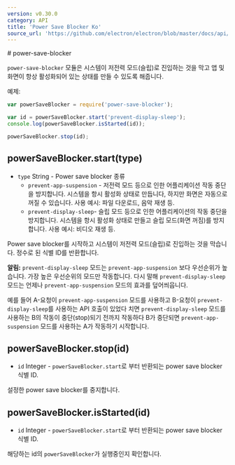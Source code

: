 ```yaml
---
version: v0.30.0
category: API
title: 'Power Save Blocker Ko'
source_url: 'https://github.com/electron/electron/blob/master/docs/api/power-save-blocker-ko.md'
---
```


﻿# power-save-blocker

`power-save-blocker` 모듈은 시스템이 저전력 모드(슬립)로 진입하는 것을 막고 앱 및 화면이 항상 활성화되어 있는 상태를 만들 수 있도록 해줍니다.

예제:

```javascript
var powerSaveBlocker = require('power-save-blocker');

var id = powerSaveBlocker.start('prevent-display-sleep');
console.log(powerSaveBlocker.isStarted(id));

powerSaveBlocker.stop(id);
```

## powerSaveBlocker.start(type)

* `type` String - Power save blocker 종류
  * `prevent-app-suspension` - 저전력 모드 등으로 인한 어플리케이션 작동 중단을 방지합니다.
    시스템을 항시 활성화 상태로 만듭니다, 하지만 화면은 자동으로 꺼질 수 있습니다.  사용 예시: 파일 다운로드, 음악 재생 등.
  * `prevent-display-sleep`- 슬립 모드 등으로 인한 어플리케이션의 작동 중단을 방지합니다.
    시스템을 항시 활성화 상태로 만들고 슬립 모드(화면 꺼짐)를 방지합니다.  사용 예시: 비디오 재생 등.

Power save blocker를 시작하고 시스템이 저전력 모드(슬립)로 진입하는 것을 막습니다. 정수로 된 식별 ID를 반환합니다.

**알림:**
`prevent-display-sleep` 모드는 `prevent-app-suspension` 보다 우선순위가 높습니다.
가장 높은 우선순위의 모드만 작동합니다. 다시 말해 `prevent-display-sleep` 모드는 언제나 `prevent-app-suspension` 모드의 효과를 덮어씌웁니다.

예를 들어 A-요청이 `prevent-app-suspension` 모드를 사용하고 B-요청이 `prevent-display-sleep`를 사용하는 API 호출이 있었다 치면
`prevent-display-sleep` 모드를 사용하는 B의 작동이 중단(stop)되기 전까지 작동하다 B가 중단되면 `prevent-app-suspension` 모드를 사용하는 A가 작동하기 시작합니다.

## powerSaveBlocker.stop(id)

* `id` Integer - `powerSaveBlocker.start`로 부터 반환되는 power save blocker 식별 ID.

설정한 power save blocker를 중지합니다.

## powerSaveBlocker.isStarted(id)

* `id` Integer - `powerSaveBlocker.start`로 부터 반환되는 power save blocker 식별 ID.

해당하는 id의 `powerSaveBlocker`가 실행중인지 확인합니다.

